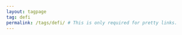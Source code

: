 ```yaml
---
layout: tagpage
tag: defi 
permalink: /tags/defi/ # This is only required for pretty links.
---
```

